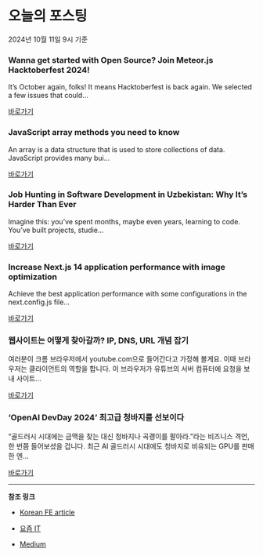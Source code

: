# 오늘의 포스팅 
2024년 10월 11일 9시 기준 

### Wanna get started with Open Source? Join Meteor.js Hacktoberfest 2024! 

 It’s October again, folks! It means Hacktoberfest is back again. We selected a few issues that could... 

 [바로가기](https://medium.com/m/signin?actionUrl=https%3A%2F%2Fmedium.com%2F_%2Fbookmark%2Fp%2F5d065292ff8a&operation=register&redirect=https%3A%2F%2Fblog.meteor.com%2Fwanna-get-started-with-open-source-join-meteor-js-hacktoberfest-2024-5d065292ff8a&source=------javascript---0-84----------javascript------bookmark_preview----1f713a5c_4ed2_4a8e_a078_316bd833c818-------) 

### JavaScript array methods you need to know 

 An array is a data structure that is used to store collections of data. JavaScript provides many bui... 

 [바로가기](https://medium.com/m/signin?actionUrl=https%3A%2F%2Fmedium.com%2F_%2Fbookmark%2Fp%2Fc3879249c067&operation=register&redirect=https%3A%2F%2Fmedium.com%2F%40u.untung0029%2Fjavascript-array-methods-you-need-to-know-c3879249c067&source=------typescript---0-84----------typescript------bookmark_preview----9c3adc0d_0178_47af_b7f9_8bec60e12db5-------) 

### Job Hunting in Software Development in Uzbekistan: Why It’s Harder Than Ever 

 Imagine this: you’ve spent months, maybe even years, learning to code. You’ve built projects, studie... 

 [바로가기](https://medium.com/m/signin?actionUrl=https%3A%2F%2Fmedium.com%2F_%2Fbookmark%2Fp%2F0fcc508917ec&operation=register&redirect=https%3A%2F%2Fmedium.com%2F%40ij.ibrokhim.jalalov%2Fjob-hunting-in-software-development-in-uzbekistan-why-its-harder-than-ever-0fcc508917ec&source=------frontend---0-84----------frontend------bookmark_preview----b179b1c3_8c03_4a59_92ce_1c0d5528371c-------) 

### Increase Next.js 14 application performance with image optimization 

 Achieve the best application performance with some configurations in the next.config.js file... 

 [바로가기](https://medium.com/m/signin?actionUrl=https%3A%2F%2Fmedium.com%2F_%2Fbookmark%2Fp%2Ffcaf3ad7c8c0&operation=register&redirect=https%3A%2F%2Fmedium.com%2F%40vkweb.d1%2Fincrease-next-js-14-application-performance-with-image-optimization-fcaf3ad7c8c0&source=------reactjs---0-84----------reactjs------bookmark_preview----1ff11a95_011c_4cd3_8ac8_3c9728bb1d3f-------) 

### 웹사이트는 어떻게 찾아갈까? IP, DNS, URL 개념 잡기 

 여러분이 크롬 브라우저에서 youtube.com으로 들어간다고 가정해 볼게요. 이때 브라우저는 클라이언트의 역할을 합니다. 이 브라우저가 유튜브의 서버 컴퓨터에 요청을 보내 사이트... 

 [바로가기](https://yozm.wishket.com/magazine/detail/2795/) 

### ‘OpenAI DevDay 2024’ 최고급 청바지를 선보이다 

 “골드러시 시대에는 금맥을 찾는 대신 청바지나 곡괭이를 팔아라.”라는 비즈니스 격언, 한 번쯤 들어보셨을 겁니다. 최근 AI 골드러시 시대에도 청바지로 비유되는 GPU를 판매한 엔... 

 [바로가기](https://yozm.wishket.com/magazine/detail/2790/) 

---

**참조 링크**

- [Korean FE article](https://kofearticle.substack.com) 

- [요즘 IT](https://yozm.wishket.com/magazine) 

- [Medium](https://medium.com) 

